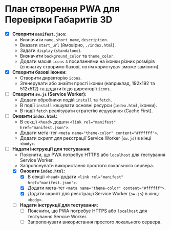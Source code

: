 # План створення PWA для Перевірки Габаритів 3D

- [x] **Створити `manifest.json`:**
    - Визначити `name`, `short_name`, `description`.
    - Вказати `start_url` (ймовірно, `./index.html`).
    - Задати `display` (`standalone`).
    - Визначити `background_color` та `theme_color`.
    - Додати масив `icons` з посиланнями на іконки різних розмірів (спочатку створимо базові, потім користувач зможе замінити).
- [x] **Створити базові іконки:**
    - Створити директорію `icons`.
    - Згенерувати або знайти прості іконки (наприклад, 192x192 та 512x512) та додати їх до директорії `icons`.
- [ ] **Створити `sw.js` (Service Worker):**
    - Додати обробники подій `install` та `fetch`.
    - В події `install` кешувати основні ресурси (`index.html`, іконки).
    - В події `fetch` реалізувати стратегію кешування (Cache First).
- [ ] **Оновити `index.html`:**
    - В секції `<head>` додати `<link rel="manifest" href="manifest.json">`.
    - Додати мета-тег `<meta name="theme-color" content="#ffffff">`.
    - Додати скрипт для реєстрації Service Worker (`sw.js`) в кінці `<body>`.
- [ ] **Надати інструкції для тестування:**
    - Пояснити, що PWA потребує HTTPS або `localhost` для тестування Service Worker.
    - Запропонувати використання простого локального сервера.
    - [x] **Оновити `index.html`:**
        - [x] В секції `<head>` додати `<link rel="manifest" href="manifest.json">`.
        - [x] Додати мета-тег `<meta name="theme-color" content="#ffffff">`.
        - [x] Додати скрипт для реєстрації Service Worker (`sw.js`) в кінці `<body>`.
    - [ ] **Надати інструкції для тестування:**
        - [ ] Пояснити, що PWA потребує HTTPS або `localhost` для тестування Service Worker.
        - [ ] Запропонувати використання простого локального сервера. 
